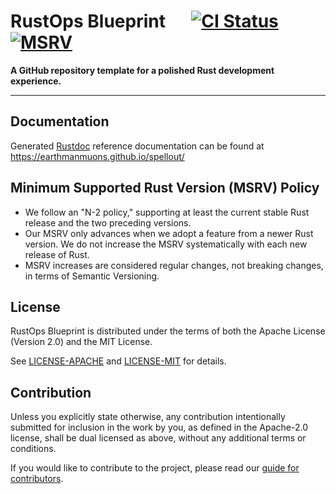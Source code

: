 # RustOps Blueprint &emsp; [![CI Status]][actions] [![MSRV]][rust-version]

[CI Status]:
  https://img.shields.io/github/actions/workflow/status/EarthmanMuons/spellout/rust.yml?event=merge_group&label=CI&logo=github
[actions]:
  https://github.com/EarthmanMuons/spellout/actions?query=event%3Amerge_group
[MSRV]: https://img.shields.io/badge/MSRV-1.64-blue
[rust-version]:
  https://doc.rust-lang.org/cargo/reference/manifest.html#the-rust-version-field

**A GitHub repository template for a polished Rust development experience.**

---

## Documentation

Generated [Rustdoc][] reference documentation can be found at
<https://earthmanmuons.github.io/spellout/>

[Rustdoc]: https://doc.rust-lang.org/stable/rustdoc/

## Minimum Supported Rust Version (MSRV) Policy

- We follow an "N-2 policy," supporting at least the current stable Rust release
  and the two preceding versions.
- Our MSRV only advances when we adopt a feature from a newer Rust version. We
  do not increase the MSRV systematically with each new release of Rust.
- MSRV increases are considered regular changes, not breaking changes, in terms
  of Semantic Versioning.

## License

RustOps Blueprint is distributed under the terms of both the Apache License
(Version 2.0) and the MIT License.

See [LICENSE-APACHE](LICENSE-APACHE) and [LICENSE-MIT](LICENSE-MIT) for details.

## Contribution

Unless you explicitly state otherwise, any contribution intentionally submitted
for inclusion in the work by you, as defined in the Apache-2.0 license, shall be
dual licensed as above, without any additional terms or conditions.

If you would like to contribute to the project, please read our
[guide for contributors](CONTRIBUTING.md).
